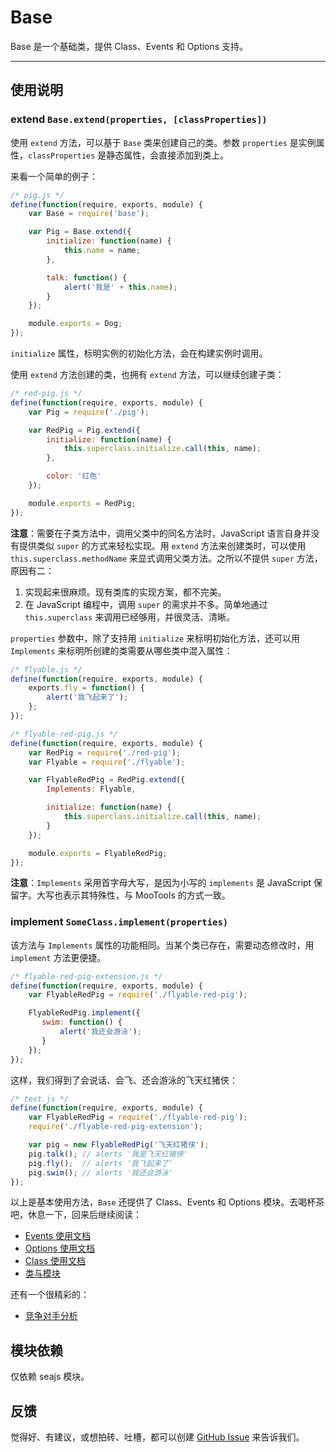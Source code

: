 
# Base

Base 是一个基础类，提供 Class、Events 和 Options 支持。

---


## 使用说明


### extend `Base.extend(properties, [classProperties])`

使用 `extend` 方法，可以基于 `Base` 类来创建自己的类。参数 `properties`
是实例属性，`classProperties` 是静态属性，会直接添加到类上。

来看一个简单的例子：

```js
/* pig.js */
define(function(require, exports, module) {
    var Base = require('base');

    var Pig = Base.extend({
        initialize: function(name) {
            this.name = name;
        },

        talk: function() {
            alert('我是' + this.name);
        }
    });

    module.exports = Dog;
});
```

`initialize` 属性，标明实例的初始化方法，会在构建实例时调用。

使用 `extend` 方法创建的类，也拥有 `extend` 方法，可以继续创建子类：

```js
/* red-pig.js */
define(function(require, exports, module) {
    var Pig = require('./pig');

    var RedPig = Pig.extend({
        initialize: function(name) {
            this.superclass.initialize.call(this, name);
        },

        color: '红色'
    });

    module.exports = RedPig;
});
```

**注意**：需要在子类方法中，调用父类中的同名方法时，JavaScript 语言自身并没有提供类似 `super`
的方式来轻松实现。用 `extend` 方法来创建类时，可以使用 `this.superclass.methodName`
来显式调用父类方法。之所以不提供 `super` 方法，原因有二：

1. 实现起来很麻烦。现有类库的实现方案，都不完美。
2. 在 JavaScript 编程中，调用 `super` 的需求并不多。简单地通过 `this.superclass`
来调用已经够用，并很灵活、清晰。

`properties` 参数中，除了支持用 `initialize` 来标明初始化方法，还可以用 `Implements`
来标明所创建的类需要从哪些类中混入属性：

```js
/* flyable.js */
define(function(require, exports, module) {
    exports.fly = function() {
        alert('我飞起来了');
    };
});
```

```js
/* flyable-red-pig.js */
define(function(require, exports, module) {
    var RedPig = require('./red-pig');
    var Flyable = require('./flyable');

    var FlyableRedPig = RedPig.extend({
        Implements: Flyable,

        initialize: function(name) {
            this.superclass.initialize.call(this, name);
        }
    });

    module.exports = FlyableRedPig;
});
```

**注意**：`Implements` 采用首字母大写，是因为小写的 `implements` 是 JavaScript
保留字。大写也表示其特殊性，与 MooTools 的方式一致。


### implement `SomeClass.implement(properties)`

该方法与 `Implements` 属性的功能相同。当某个类已存在，需要动态修改时，用 `implement`
方法更便捷。


```js
/* flyable-red-pig-extension.js */
define(function(require, exports, module) {
    var FlyableRedPig = require('./flyable-red-pig');

    FlyableRedPig.implement({
       swim: function() {
           alert('我还会游泳');
       }
    });
});
```

这样，我们得到了会说话、会飞、还会游泳的飞天红猪侠：

```js
/* test.js */
define(function(require, exports, module) {
    var FlyableRedPig = require('./flyable-red-pig');
    require('./flyable-red-pig-extension');

    var pig = new FlyableRedPig('飞天红猪侠');
    pig.talk(); // alerts '我是飞天红猪侠'
    pig.fly();  // alerts '我飞起来了'
    pig.swim(); // alerts '我还会游泳'
});
```


以上是基本使用方法，`Base` 还提供了 Class、Events 和 Options 模块。去喝杯茶吧，休息一下，回来后继续阅读：

- [Events 使用文档](base/docs/events.md)
- [Options 使用文档](base/docs/options.md)
- [Class 使用文档](base/docs/class.md)
- [类与模块](base/docs/meta.md)

还有一个很精彩的：

- [竞争对手分析](base/docs/competitors.md)


## 模块依赖

仅依赖 seajs 模块。


## 反馈

觉得好、有建议，或想拍砖、吐槽，都可以创建 [GitHub Issue](https://github.com/alipay/arale/issues/new)
来告诉我们。
